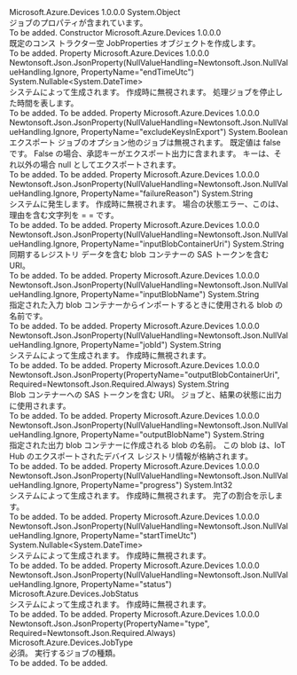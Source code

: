 <Type Name="JobProperties" FullName="Microsoft.Azure.Devices.JobProperties">
  <TypeSignature Language="C#" Value="public class JobProperties" />
  <TypeSignature Language="ILAsm" Value=".class public auto ansi beforefieldinit JobProperties extends System.Object" />
  <TypeSignature Language="DocId" Value="T:Microsoft.Azure.Devices.JobProperties" />
  <TypeSignature Language="VB.NET" Value="Public Class JobProperties" />
  <TypeSignature Language="F#" Value="type JobProperties = class" />
  <AssemblyInfo>
    <AssemblyName>Microsoft.Azure.Devices</AssemblyName>
    <AssemblyVersion>1.0.0.0</AssemblyVersion>
  </AssemblyInfo>
  <Base>
    <BaseTypeName>System.Object</BaseTypeName>
  </Base>
  <Interfaces />
  <Docs>
    <summary>
            ジョブのプロパティが含まれています。
            </summary>
    <remarks>To be added.</remarks>
  </Docs>
  <Members>
    <Member MemberName=".ctor">
      <MemberSignature Language="C#" Value="public JobProperties ();" />
      <MemberSignature Language="ILAsm" Value=".method public hidebysig specialname rtspecialname instance void .ctor() cil managed" />
      <MemberSignature Language="DocId" Value="M:Microsoft.Azure.Devices.JobProperties.#ctor" />
      <MemberSignature Language="VB.NET" Value="Public Sub New ()" />
      <MemberType>Constructor</MemberType>
      <AssemblyInfo>
        <AssemblyName>Microsoft.Azure.Devices</AssemblyName>
        <AssemblyVersion>1.0.0.0</AssemblyVersion>
      </AssemblyInfo>
      <Parameters />
      <Docs>
        <summary>
            既定のコンス トラクター空 JobProperties オブジェクトを作成します。
            </summary>
        <remarks>To be added.</remarks>
      </Docs>
    </Member>
    <Member MemberName="EndTimeUtc">
      <MemberSignature Language="C#" Value="public Nullable&lt;DateTime&gt; EndTimeUtc { get; set; }" />
      <MemberSignature Language="ILAsm" Value=".property instance valuetype System.Nullable`1&lt;valuetype System.DateTime&gt; EndTimeUtc" />
      <MemberSignature Language="DocId" Value="P:Microsoft.Azure.Devices.JobProperties.EndTimeUtc" />
      <MemberSignature Language="VB.NET" Value="Public Property EndTimeUtc As Nullable(Of DateTime)" />
      <MemberSignature Language="F#" Value="member this.EndTimeUtc : Nullable&lt;DateTime&gt; with get, set" Usage="Microsoft.Azure.Devices.JobProperties.EndTimeUtc" />
      <MemberType>Property</MemberType>
      <AssemblyInfo>
        <AssemblyName>Microsoft.Azure.Devices</AssemblyName>
        <AssemblyVersion>1.0.0.0</AssemblyVersion>
      </AssemblyInfo>
      <Attributes>
        <Attribute>
          <AttributeName>Newtonsoft.Json.JsonProperty(NullValueHandling=Newtonsoft.Json.NullValueHandling.Ignore, PropertyName="endTimeUtc")</AttributeName>
        </Attribute>
      </Attributes>
      <ReturnValue>
        <ReturnType>System.Nullable&lt;System.DateTime&gt;</ReturnType>
      </ReturnValue>
      <Docs>
        <summary>
            システムによって生成されます。  作成時に無視されます。
            処理ジョブを停止した時間を表します。
            </summary>
        <value>To be added.</value>
        <remarks>To be added.</remarks>
      </Docs>
    </Member>
    <Member MemberName="ExcludeKeysInExport">
      <MemberSignature Language="C#" Value="public bool ExcludeKeysInExport { get; set; }" />
      <MemberSignature Language="ILAsm" Value=".property instance bool ExcludeKeysInExport" />
      <MemberSignature Language="DocId" Value="P:Microsoft.Azure.Devices.JobProperties.ExcludeKeysInExport" />
      <MemberSignature Language="VB.NET" Value="Public Property ExcludeKeysInExport As Boolean" />
      <MemberSignature Language="F#" Value="member this.ExcludeKeysInExport : bool with get, set" Usage="Microsoft.Azure.Devices.JobProperties.ExcludeKeysInExport" />
      <MemberType>Property</MemberType>
      <AssemblyInfo>
        <AssemblyName>Microsoft.Azure.Devices</AssemblyName>
        <AssemblyVersion>1.0.0.0</AssemblyVersion>
      </AssemblyInfo>
      <Attributes>
        <Attribute>
          <AttributeName>Newtonsoft.Json.JsonProperty(NullValueHandling=Newtonsoft.Json.NullValueHandling.Ignore, PropertyName="excludeKeysInExport")</AttributeName>
        </Attribute>
      </Attributes>
      <ReturnValue>
        <ReturnType>System.Boolean</ReturnType>
      </ReturnValue>
      <Docs>
        <summary>
            エクスポート ジョブのオプション他のジョブは無視されます。  既定値は false です。  False の場合、承認キーがエクスポート出力に含まれます。  キーは、それ以外の場合 null としてエクスポートされます。
            </summary>
        <value>To be added.</value>
        <remarks>To be added.</remarks>
      </Docs>
    </Member>
    <Member MemberName="FailureReason">
      <MemberSignature Language="C#" Value="public string FailureReason { get; set; }" />
      <MemberSignature Language="ILAsm" Value=".property instance string FailureReason" />
      <MemberSignature Language="DocId" Value="P:Microsoft.Azure.Devices.JobProperties.FailureReason" />
      <MemberSignature Language="VB.NET" Value="Public Property FailureReason As String" />
      <MemberSignature Language="F#" Value="member this.FailureReason : string with get, set" Usage="Microsoft.Azure.Devices.JobProperties.FailureReason" />
      <MemberType>Property</MemberType>
      <AssemblyInfo>
        <AssemblyName>Microsoft.Azure.Devices</AssemblyName>
        <AssemblyVersion>1.0.0.0</AssemblyVersion>
      </AssemblyInfo>
      <Attributes>
        <Attribute>
          <AttributeName>Newtonsoft.Json.JsonProperty(NullValueHandling=Newtonsoft.Json.NullValueHandling.Ignore, PropertyName="failureReason")</AttributeName>
        </Attribute>
      </Attributes>
      <ReturnValue>
        <ReturnType>System.String</ReturnType>
      </ReturnValue>
      <Docs>
        <summary>
            システムに発生します。  作成時に無視されます。
            場合の状態エラー、このは、理由を含む文字列を = = です。
            </summary>
        <value>To be added.</value>
        <remarks>To be added.</remarks>
      </Docs>
    </Member>
    <Member MemberName="InputBlobContainerUri">
      <MemberSignature Language="C#" Value="public string InputBlobContainerUri { get; set; }" />
      <MemberSignature Language="ILAsm" Value=".property instance string InputBlobContainerUri" />
      <MemberSignature Language="DocId" Value="P:Microsoft.Azure.Devices.JobProperties.InputBlobContainerUri" />
      <MemberSignature Language="VB.NET" Value="Public Property InputBlobContainerUri As String" />
      <MemberSignature Language="F#" Value="member this.InputBlobContainerUri : string with get, set" Usage="Microsoft.Azure.Devices.JobProperties.InputBlobContainerUri" />
      <MemberType>Property</MemberType>
      <AssemblyInfo>
        <AssemblyName>Microsoft.Azure.Devices</AssemblyName>
        <AssemblyVersion>1.0.0.0</AssemblyVersion>
      </AssemblyInfo>
      <Attributes>
        <Attribute>
          <AttributeName>Newtonsoft.Json.JsonProperty(NullValueHandling=Newtonsoft.Json.NullValueHandling.Ignore, PropertyName="inputBlobContainerUri")</AttributeName>
        </Attribute>
      </Attributes>
      <ReturnValue>
        <ReturnType>System.String</ReturnType>
      </ReturnValue>
      <Docs>
        <summary>
            同期するレジストリ データを含む blob コンテナーの SAS トークンを含む URI。
            </summary>
        <value>To be added.</value>
        <remarks>To be added.</remarks>
      </Docs>
    </Member>
    <Member MemberName="InputBlobName">
      <MemberSignature Language="C#" Value="public string InputBlobName { get; set; }" />
      <MemberSignature Language="ILAsm" Value=".property instance string InputBlobName" />
      <MemberSignature Language="DocId" Value="P:Microsoft.Azure.Devices.JobProperties.InputBlobName" />
      <MemberSignature Language="VB.NET" Value="Public Property InputBlobName As String" />
      <MemberSignature Language="F#" Value="member this.InputBlobName : string with get, set" Usage="Microsoft.Azure.Devices.JobProperties.InputBlobName" />
      <MemberType>Property</MemberType>
      <AssemblyInfo>
        <AssemblyName>Microsoft.Azure.Devices</AssemblyName>
        <AssemblyVersion>1.0.0.0</AssemblyVersion>
      </AssemblyInfo>
      <Attributes>
        <Attribute>
          <AttributeName>Newtonsoft.Json.JsonProperty(NullValueHandling=Newtonsoft.Json.NullValueHandling.Ignore, PropertyName="inputBlobName")</AttributeName>
        </Attribute>
      </Attributes>
      <ReturnValue>
        <ReturnType>System.String</ReturnType>
      </ReturnValue>
      <Docs>
        <summary>
            指定された入力 blob コンテナーからインポートするときに使用される blob の名前です。
            </summary>
        <value>To be added.</value>
        <remarks>To be added.</remarks>
      </Docs>
    </Member>
    <Member MemberName="JobId">
      <MemberSignature Language="C#" Value="public string JobId { get; set; }" />
      <MemberSignature Language="ILAsm" Value=".property instance string JobId" />
      <MemberSignature Language="DocId" Value="P:Microsoft.Azure.Devices.JobProperties.JobId" />
      <MemberSignature Language="VB.NET" Value="Public Property JobId As String" />
      <MemberSignature Language="F#" Value="member this.JobId : string with get, set" Usage="Microsoft.Azure.Devices.JobProperties.JobId" />
      <MemberType>Property</MemberType>
      <AssemblyInfo>
        <AssemblyName>Microsoft.Azure.Devices</AssemblyName>
        <AssemblyVersion>1.0.0.0</AssemblyVersion>
      </AssemblyInfo>
      <Attributes>
        <Attribute>
          <AttributeName>Newtonsoft.Json.JsonProperty(NullValueHandling=Newtonsoft.Json.NullValueHandling.Ignore, PropertyName="jobId")</AttributeName>
        </Attribute>
      </Attributes>
      <ReturnValue>
        <ReturnType>System.String</ReturnType>
      </ReturnValue>
      <Docs>
        <summary>
            システムによって生成されます。  作成時に無視されます。
            </summary>
        <value>To be added.</value>
        <remarks>To be added.</remarks>
      </Docs>
    </Member>
    <Member MemberName="OutputBlobContainerUri">
      <MemberSignature Language="C#" Value="public string OutputBlobContainerUri { get; set; }" />
      <MemberSignature Language="ILAsm" Value=".property instance string OutputBlobContainerUri" />
      <MemberSignature Language="DocId" Value="P:Microsoft.Azure.Devices.JobProperties.OutputBlobContainerUri" />
      <MemberSignature Language="VB.NET" Value="Public Property OutputBlobContainerUri As String" />
      <MemberSignature Language="F#" Value="member this.OutputBlobContainerUri : string with get, set" Usage="Microsoft.Azure.Devices.JobProperties.OutputBlobContainerUri" />
      <MemberType>Property</MemberType>
      <AssemblyInfo>
        <AssemblyName>Microsoft.Azure.Devices</AssemblyName>
        <AssemblyVersion>1.0.0.0</AssemblyVersion>
      </AssemblyInfo>
      <Attributes>
        <Attribute>
          <AttributeName>Newtonsoft.Json.JsonProperty(PropertyName="outputBlobContainerUri", Required=Newtonsoft.Json.Required.Always)</AttributeName>
        </Attribute>
      </Attributes>
      <ReturnValue>
        <ReturnType>System.String</ReturnType>
      </ReturnValue>
      <Docs>
        <summary>
            Blob コンテナーへの SAS トークンを含む URI。  ジョブと、結果の状態に出力に使用されます。
            </summary>
        <value>To be added.</value>
        <remarks>To be added.</remarks>
      </Docs>
    </Member>
    <Member MemberName="OutputBlobName">
      <MemberSignature Language="C#" Value="public string OutputBlobName { get; set; }" />
      <MemberSignature Language="ILAsm" Value=".property instance string OutputBlobName" />
      <MemberSignature Language="DocId" Value="P:Microsoft.Azure.Devices.JobProperties.OutputBlobName" />
      <MemberSignature Language="VB.NET" Value="Public Property OutputBlobName As String" />
      <MemberSignature Language="F#" Value="member this.OutputBlobName : string with get, set" Usage="Microsoft.Azure.Devices.JobProperties.OutputBlobName" />
      <MemberType>Property</MemberType>
      <AssemblyInfo>
        <AssemblyName>Microsoft.Azure.Devices</AssemblyName>
        <AssemblyVersion>1.0.0.0</AssemblyVersion>
      </AssemblyInfo>
      <Attributes>
        <Attribute>
          <AttributeName>Newtonsoft.Json.JsonProperty(NullValueHandling=Newtonsoft.Json.NullValueHandling.Ignore, PropertyName="outputBlobName")</AttributeName>
        </Attribute>
      </Attributes>
      <ReturnValue>
        <ReturnType>System.String</ReturnType>
      </ReturnValue>
      <Docs>
        <summary>
            指定された出力 blob コンテナーに作成される blob の名前。  この blob は、IoT Hub のエクスポートされたデバイス レジストリ情報が格納されます。
            </summary>
        <value>To be added.</value>
        <remarks>To be added.</remarks>
      </Docs>
    </Member>
    <Member MemberName="Progress">
      <MemberSignature Language="C#" Value="public int Progress { get; set; }" />
      <MemberSignature Language="ILAsm" Value=".property instance int32 Progress" />
      <MemberSignature Language="DocId" Value="P:Microsoft.Azure.Devices.JobProperties.Progress" />
      <MemberSignature Language="VB.NET" Value="Public Property Progress As Integer" />
      <MemberSignature Language="F#" Value="member this.Progress : int with get, set" Usage="Microsoft.Azure.Devices.JobProperties.Progress" />
      <MemberType>Property</MemberType>
      <AssemblyInfo>
        <AssemblyName>Microsoft.Azure.Devices</AssemblyName>
        <AssemblyVersion>1.0.0.0</AssemblyVersion>
      </AssemblyInfo>
      <Attributes>
        <Attribute>
          <AttributeName>Newtonsoft.Json.JsonProperty(NullValueHandling=Newtonsoft.Json.NullValueHandling.Ignore, PropertyName="progress")</AttributeName>
        </Attribute>
      </Attributes>
      <ReturnValue>
        <ReturnType>System.Int32</ReturnType>
      </ReturnValue>
      <Docs>
        <summary>
            システムによって生成されます。  作成時に無視されます。
            完了の割合を示します。
            </summary>
        <value>To be added.</value>
        <remarks>To be added.</remarks>
      </Docs>
    </Member>
    <Member MemberName="StartTimeUtc">
      <MemberSignature Language="C#" Value="public Nullable&lt;DateTime&gt; StartTimeUtc { get; set; }" />
      <MemberSignature Language="ILAsm" Value=".property instance valuetype System.Nullable`1&lt;valuetype System.DateTime&gt; StartTimeUtc" />
      <MemberSignature Language="DocId" Value="P:Microsoft.Azure.Devices.JobProperties.StartTimeUtc" />
      <MemberSignature Language="VB.NET" Value="Public Property StartTimeUtc As Nullable(Of DateTime)" />
      <MemberSignature Language="F#" Value="member this.StartTimeUtc : Nullable&lt;DateTime&gt; with get, set" Usage="Microsoft.Azure.Devices.JobProperties.StartTimeUtc" />
      <MemberType>Property</MemberType>
      <AssemblyInfo>
        <AssemblyName>Microsoft.Azure.Devices</AssemblyName>
        <AssemblyVersion>1.0.0.0</AssemblyVersion>
      </AssemblyInfo>
      <Attributes>
        <Attribute>
          <AttributeName>Newtonsoft.Json.JsonProperty(NullValueHandling=Newtonsoft.Json.NullValueHandling.Ignore, PropertyName="startTimeUtc")</AttributeName>
        </Attribute>
      </Attributes>
      <ReturnValue>
        <ReturnType>System.Nullable&lt;System.DateTime&gt;</ReturnType>
      </ReturnValue>
      <Docs>
        <summary>
            システムによって生成されます。  作成時に無視されます。
            </summary>
        <value>To be added.</value>
        <remarks>To be added.</remarks>
      </Docs>
    </Member>
    <Member MemberName="Status">
      <MemberSignature Language="C#" Value="public Microsoft.Azure.Devices.JobStatus Status { get; set; }" />
      <MemberSignature Language="ILAsm" Value=".property instance valuetype Microsoft.Azure.Devices.JobStatus Status" />
      <MemberSignature Language="DocId" Value="P:Microsoft.Azure.Devices.JobProperties.Status" />
      <MemberSignature Language="VB.NET" Value="Public Property Status As JobStatus" />
      <MemberSignature Language="F#" Value="member this.Status : Microsoft.Azure.Devices.JobStatus with get, set" Usage="Microsoft.Azure.Devices.JobProperties.Status" />
      <MemberType>Property</MemberType>
      <AssemblyInfo>
        <AssemblyName>Microsoft.Azure.Devices</AssemblyName>
        <AssemblyVersion>1.0.0.0</AssemblyVersion>
      </AssemblyInfo>
      <Attributes>
        <Attribute>
          <AttributeName>Newtonsoft.Json.JsonProperty(NullValueHandling=Newtonsoft.Json.NullValueHandling.Ignore, PropertyName="status")</AttributeName>
        </Attribute>
      </Attributes>
      <ReturnValue>
        <ReturnType>Microsoft.Azure.Devices.JobStatus</ReturnType>
      </ReturnValue>
      <Docs>
        <summary>
            システムによって生成されます。  作成時に無視されます。
            </summary>
        <value>To be added.</value>
        <remarks>To be added.</remarks>
      </Docs>
    </Member>
    <Member MemberName="Type">
      <MemberSignature Language="C#" Value="public Microsoft.Azure.Devices.JobType Type { get; set; }" />
      <MemberSignature Language="ILAsm" Value=".property instance valuetype Microsoft.Azure.Devices.JobType Type" />
      <MemberSignature Language="DocId" Value="P:Microsoft.Azure.Devices.JobProperties.Type" />
      <MemberSignature Language="VB.NET" Value="Public Property Type As JobType" />
      <MemberSignature Language="F#" Value="member this.Type : Microsoft.Azure.Devices.JobType with get, set" Usage="Microsoft.Azure.Devices.JobProperties.Type" />
      <MemberType>Property</MemberType>
      <AssemblyInfo>
        <AssemblyName>Microsoft.Azure.Devices</AssemblyName>
        <AssemblyVersion>1.0.0.0</AssemblyVersion>
      </AssemblyInfo>
      <Attributes>
        <Attribute>
          <AttributeName>Newtonsoft.Json.JsonProperty(PropertyName="type", Required=Newtonsoft.Json.Required.Always)</AttributeName>
        </Attribute>
      </Attributes>
      <ReturnValue>
        <ReturnType>Microsoft.Azure.Devices.JobType</ReturnType>
      </ReturnValue>
      <Docs>
        <summary>
            必須。
            実行するジョブの種類。
            </summary>
        <value>To be added.</value>
        <remarks>To be added.</remarks>
      </Docs>
    </Member>
  </Members>
</Type>